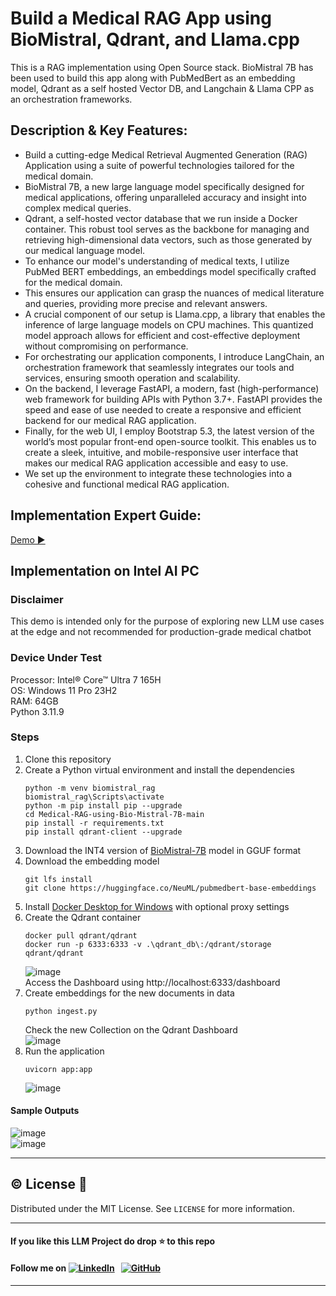# Build a Medical RAG App using BioMistral, Qdrant, and Llama.cpp
This is a RAG implementation using Open Source stack. BioMistral 7B has been used to build this app along with PubMedBert as an embedding model, Qdrant as a self hosted Vector DB, and Langchain &amp; Llama CPP as an orchestration frameworks.

## Description & Key Features:
- Build a cutting-edge Medical Retrieval Augmented Generation (RAG) Application using a suite of powerful technologies tailored for the medical domain.
- BioMistral 7B, a new large language model specifically designed for medical applications, offering unparalleled accuracy and insight into complex medical queries.
- Qdrant, a self-hosted vector database that we run inside a Docker container. This robust tool serves as the backbone for managing and retrieving high-dimensional data vectors, such as those generated by our medical language model.
- To enhance our model's understanding of medical texts, I utilize PubMed BERT embeddings, an embeddings model specifically crafted for the medical domain.
- This ensures our application can grasp the nuances of medical literature and queries, providing more precise and relevant answers.
- A crucial component of our setup is Llama.cpp, a library that enables the inference of large language models on CPU machines. This quantized model approach allows for efficient and cost-effective deployment without compromising on performance.
- For orchestrating our application components, I introduce LangChain, an orchestration framework that seamlessly integrates our tools and services, ensuring smooth operation and scalability.
- On the backend, I leverage FastAPI, a modern, fast (high-performance) web framework for building APIs with Python 3.7+. FastAPI provides the speed and ease of use needed to create a responsive and efficient backend for our medical RAG application.
- Finally, for the web UI, I employ Bootstrap 5.3, the latest version of the world’s most popular front-end open-source toolkit. This enables us to create a sleek, intuitive, and mobile-responsive user interface that makes our medical RAG application accessible and easy to use.
- We set up the environment to integrate these technologies into a cohesive and functional medical RAG application.

  
 ## Implementation Expert Guide:
[Demo ▶️](https://www.youtube.com/watch?v=A_m3tCqdts4)

## Implementation on Intel AI PC    
### Disclaimer   
This demo is intended only for the purpose of exploring new LLM use cases at the edge and not recommended for production-grade medical chatbot    

### Device Under Test   
Processor: Intel® Core™ Ultra 7 165H      
OS: Windows 11 Pro 23H2   
RAM: 64GB   
Python 3.11.9   

### Steps   
1. Clone this repository
2. Create a Python virtual environment and install the dependencies   
   ```
   python -m venv biomistral_rag   
   biomistral_rag\Scripts\activate   
   python -m pip install pip --upgrade  
   cd Medical-RAG-using-Bio-Mistral-7B-main
   pip install -r requirements.txt   
   pip install qdrant-client --upgrade   
   ```
3. Download the INT4 version of [BioMistral-7B](https://huggingface.co/MaziyarPanahi/BioMistral-7B-GGUF/blob/main/BioMistral-7B.Q4_K_M.gguf) model in GGUF format 
4. Download the embedding model
   ```
   git lfs install
   git clone https://huggingface.co/NeuML/pubmedbert-base-embeddings
   ```
5. Install [Docker Desktop for Windows](https://docs.docker.com/desktop/setup/install/windows-install/) with optional proxy settings    
6. Create the Qdrant container
   ```
   docker pull qdrant/qdrant
   docker run -p 6333:6333 -v .\qdrant_db\:/qdrant/storage qdrant/qdrant
   ```
   ![image](https://github.com/user-attachments/assets/36b17d09-2f61-4645-a336-3458627da6be)   
   Access the Dashboard using http://localhost:6333/dashboard    
7. Create embeddings for the new documents in data
   ```
   python ingest.py
   ```   
   Check the new Collection on the Qdrant Dashboard   
   ![image](https://github.com/user-attachments/assets/13740e55-4e12-4d0f-8267-695d5edeec0a)     
8. Run the application
   ```
   uvicorn app:app   
   ```
   ![image](https://github.com/user-attachments/assets/5ec90875-be78-4bc9-9acf-09859235e313)    
#### Sample Outputs
![image](https://github.com/user-attachments/assets/94282267-ebf0-46eb-b587-996e886e6cb7)   
![image](https://github.com/user-attachments/assets/37aa70b3-1b6d-49b3-a050-d6d5aef882ee)   

 ---
## ©️ License 🪪 

Distributed under the MIT License. See `LICENSE` for more information.

---

#### **If you like this LLM Project do drop ⭐ to this repo**
#### Follow me on [![LinkedIn](https://img.shields.io/badge/linkedin-%230077B5.svg?style=for-the-badge&logo=linkedin&logoColor=white)](https://www.linkedin.com/in/gurpreetkaurjethra/) &nbsp; [![GitHub](https://img.shields.io/badge/github-%23121011.svg?style=for-the-badge&logo=github&logoColor=white)](https://github.com/GURPREETKAURJETHRA/)

---
